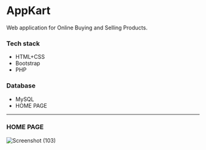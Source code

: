 # AppKart

Web application for Online Buying and Selling Products.

### Tech stack

* HTML+CSS
* Bootstrap
* PHP

### Database

* MySQL
* HOME PAGE

---

### HOME PAGE

![Screenshot (103)](https://user-images.githubusercontent.com/59051731/86527005-3f17b680-beb8-11ea-9e37-33c35d99d24d.png)

